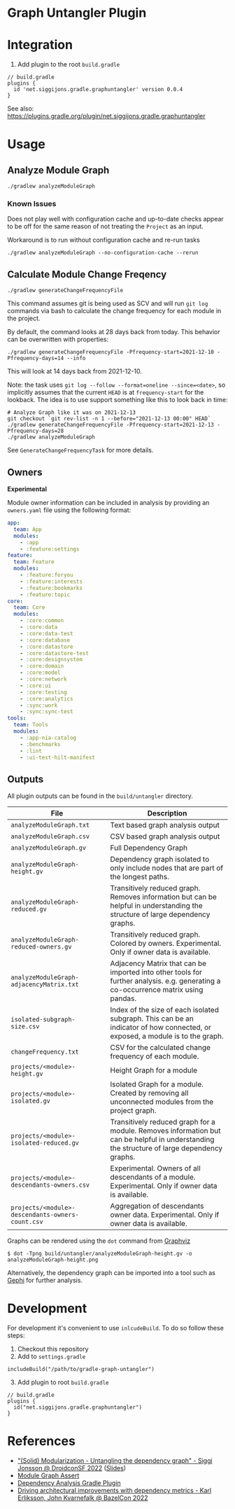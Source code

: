 # Graph Untangler Plugin

# Integration
1. Add plugin to the root `build.gradle`
```
// build.gradle
plugins {
  id 'net.siggijons.gradle.graphuntangler' version 0.0.4
}
```

See also: https://plugins.gradle.org/plugin/net.siggijons.gradle.graphuntangler

# Usage

## Analyze Module Graph
```
./gradlew analyzeModuleGraph
```

### Known Issues
Does not play well with configuration cache and up-to-date checks appear to be off for the same
reason of not treating the `Project` as an input.

Workaround is to run without configuration cache and re-run tasks 
```
./gradlew analyzeModuleGraph --no-configuration-cache --rerun
```

## Calculate Module Change Freqency
```
./gradlew generateChangeFrequencyFile
```

This command assumes git is being used as SCV and will run `git log` commands via bash to calculate the change frequency for each module in the project.

By default, the command looks at 28 days back from today. This behavior can be overwritten with properties:

```
./gradlew generateChangeFrequencyFile -Pfrequency-start=2021-12-10 -Pfrequency-days=14 --info
```

This will look at 14 days back from 2021-12-10.

Note: the task uses `git log --follow --format=oneline --since=<date>`, so implicitly assumes that the current `HEAD` is at `frequency-start` for the lookback.
The idea is to use support something like this to look back in time:

```
# Analyze Graph like it was on 2021-12-13
git checkout `git rev-list -n 1 --before="2021-12-13 00:00" HEAD`
./gradlew generateChangeFrequencyFile -Pfrequency-start=2021-12-13 -Pfrequency-days=28
./gradlew analyzeModuleGraph
```


See `GenerateChangeFrequencyTask` for more details.

## Owners
**Experimental**

Module owner information can be included in analysis by providing an `owners.yaml` file using the following format:

```yaml
app:
  team: App
  modules:
    - :app
    - :feature:settings
feature:
  team: Feature
  modules:
    - :feature:foryou
    - :feature:interests
    - :feature:bookmarks
    - :feature:topic
core:
  team: Core
  modules: 
    - :core:common
    - :core:data
    - :core:data-test
    - :core:database
    - :core:datastore
    - :core:datastore-test
    - :core:designsystem
    - :core:domain
    - :core:model
    - :core:network
    - :core:ui
    - :core:testing
    - :core:analytics
    - :sync:work
    - :sync:sync-test
tools:
  team: Tools
  modules:
    - :app-nia-catalog
    - :benchmarks
    - :lint
    - :ui-test-hilt-manifest
```

## Outputs

All plugin outputs can be found in the `build/untangler` directory.

| File                                             | Description                                                                                                                                |
|--------------------------------------------------|--------------------------------------------------------------------------------------------------------------------------------------------|
| `analyzeModuleGraph.txt`                         | Text based graph analysis output                                                                                                           |
| `analyzeModuleGraph.csv`                         | CSV based graph analysis output                                                                                                            |
| `analyzeModuleGraph.gv`                          | Full Dependency Graph                                                                                                                      |
| `analyzeModuleGraph-height.gv`                   | Dependency graph isolated to only include nodes that are part of the longest paths.                                                        |
| `analyzeModuleGraph-reduced.gv`                  | Transitively reduced graph. Removes information but can be helpful in understanding the structure of large dependency graphs.              |
| `analyzeModuleGraph-reduced-owners.gv`           | Transitively reduced graph. Colored by owners. Experimental. Only if owner data is available.                                              |
| `analyzeModuleGraph-adjacencyMatrix.txt`         | Adjacency Matrix that can be imported into other tools for further analysis. e.g. generating a co-occurrence matrix using pandas.          |
| `isolated-subgraph-size.csv`                     | Index of the size of each isolated subgraph. This can be an indicator of how connected, or exposed, a module is to the graph.              |
| `changeFrequency.txt`                            | CSV for the calculated change frequency of each module.                                                                                    |
| `projects/<module>-height.gv`                    | Height Graph for a module                                                                                                                  |   
| `projects/<module>-isolated.gv`                  | Isolated Graph for a module. Created by removing all unconnected modules from the project graph.                                           |   
| `projects/<module>-isolated-reduced.gv`          | Transitively reduced graph for a module. Removes information but can be helpful in understanding the structure of large dependency graphs. |
| `projects/<module>-descendants-owners.csv`       | Experimental. Owners of all descendants of a module. Experimental. Only if owner data is available.                                        |
| `projects/<module>-descendants-owners-count.csv` | Aggregation of descendants owner data. Experimental. Only if owner data is available.                                                      |

Graphs can be rendered using the `dot` command from [Graphviz](https://graphviz.org/)
```
$ dot -Tpng build/untangler/analyzeModuleGraph-height.gv -o analyzeModuleGraph-height.png
```

Alternatively, the dependency graph can be imported into a tool such as [Gephi](https://gephi.org/) for further analysis.

# Development
For development it's convenient to use `inlcudeBuild`. To do so follow these steps:

1. Checkout this repository
2. Add to `settings.gradle`
```
includeBuild("/path/to/gradle-graph-untangler")
```

3. Add plugin to root `build.gradle`
```
// build.gradle
plugins {
  id("net.siggijons.gradle.graphuntangler")
}
```

# References

* ["(Solid) Modularization - Untangling the dependency graph" - Siggi Jonsson @ DroidconSF 2022](https://www.droidcon.com/2022/06/28/solid-modularization-untangling-the-dependency-graph/) ([Slides](https://speakerdeck.com/siggijons/modularization-siggi-jonsson))
* [Module Graph Assert](https://github.com/jraska/modules-graph-assert)
* [Dependency Analysis Gradle Plugin](https://github.com/autonomousapps/dependency-analysis-android-gradle-plugin)
* [Driving architectural improvements with dependency metrics - Karl Erliksson, John Kvarnefalk @ BazelCon 2022](https://www.youtube.com/watch?v=k4H20WxhbsA)

